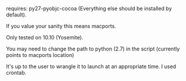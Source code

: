 requires: py27-pyobjc-cocoa (Everything else should be installed by default).

If you value your sanity this means macports.

Only tested on 10.10 (Yosemite).

You may need to change the path to python (2.7) in the script (currently points to macports location)

It's up to the user to wrangle it to launch at an appropriate time. I used crontab. 

